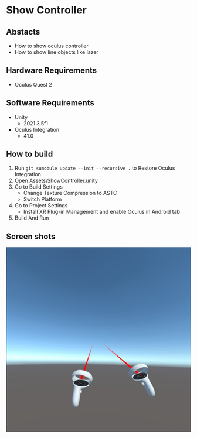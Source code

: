 # Show Controller

## Abstacts

* How to show oculus controller
* How to show line objects like lazer

## Hardware Requirements

* Oculus Quest 2

## Software Requirements

* Unity
  * 2021.3.5f1
* Oculus Integration
  * 41.0

## How to build

1. Run `git sumobule update --init --recursive .` to Restore Oculus Integration
2. Open Assets\ShowController.unity
3. Go to Build Settings
   * Change Texture Compression to ASTC
   * Switch Platform
4. Go to Project Settings
   * Install XR Plug-in Management and enable Oculus in Android tab
5. Build And Run

## Screen shots

[![result](./images/image.jpg "result")](./images/image.jpg)